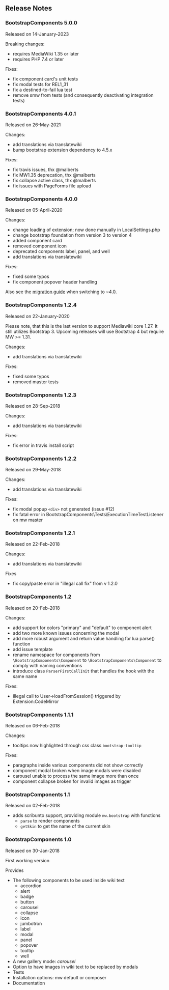 ## Release Notes

### BootstrapComponents 5.0.0

Released on 14-January-2023

Breaking changes:
* requires MediaWiki 1.35 or later
* requires PHP 7.4 or later

Fixes:
- fix component card's unit tests
- fix modal tests for REL1_31
- fix a destined-to-fail lua test
- remove smw from tests (and consequently deactivating integration tests)

### BootstrapComponents 4.0.1

Released on 26-May-2021

Changes:
* add translations via translatewiki
* bump bootstrap extension dependency to 4.5.x

Fixes:
* fix travis issues, thx @malberts
* fix MW1.35 deprecation, thx @malberts
* fix collapse active class, thx @malberts
* fix issues with PageForms file upload

### BootstrapComponents 4.0.0

Released on 05-April-2020

Changes:
* change loading of extension; now done manually in LocalSettings.php
* change bootstrap foundation from version 3 to version 4
* added component card
* removed component icon
* deprecated components label, panel, and well
* add translations via translatewiki

Fixes:
* fixed some typos
* fix component popover header handling

Also see the [migration guide](migration-guide.md) when switching to ~4.0.

### BootstrapComponents 1.2.4

Released on 22-January-2020

Please note, that this is the last version to support Mediawiki core 1.27. It still utilizes Bootstrap 3. Upcoming releases will
use Bootstrap 4 but require MW >= 1.31.

Changes:
* add translations via translatewiki

Fixes:
* fixed some typos
* removed master tests

### BootstrapComponents 1.2.3

Released on 28-Sep-2018

Changes:
* add translations via translatewiki

Fixes:
* fix error in travis install script

### BootstrapComponents 1.2.2

Released on 29-May-2018

Changes:
* add translations via translatewiki

Fixes:
* fix modal popup `<div>` not generated (issue #12)
* fix fatal error in BootstrapComponents\Tests\ExecutionTimeTestListener on mw master

### BootstrapComponents 1.2.1

Released on 22-Feb-2018

Changes:
* add translations via translatewiki

Fixes
* fix copy/paste error in "illegal call fix" from v 1.2.0

### BootstrapComponents 1.2

Released on 20-Feb-2018

Changes:
* add support for colors "primary" and "default" to component alert
* add two more known issues concerning the modal
* add more robust argument and return value handling for lua parse() function
* add issue template
* rename namespace for components from `\BootstrapComponents\Component` to
    `\BootstrapComponents\Component` to comply with naming conventions
* introduce class `ParserFirstCallInit` that handles the hook with the same name

Fixes:
* illegal call to User->loadFromSession() triggered by Extension:CodeMirror

### BootstrapComponents 1.1.1

Released on 06-Feb-2018

Changes:
* tooltips now highlighted through css class `bootstrap-tooltip`

Fixes:
* paragraphs inside various components did not show correctly
* component modal broken when image modals were disabled
* carousel unable to process the same image more than once
* component collapse broken for invalid images as trigger

### BootstrapComponents 1.1

Released on 02-Feb-2018

* adds scribunto support, providing module `mw.bootstrap` with functions
  * `parse` to render components
  * `getSkin` to get the name of the current skin

### BootstrapComponents 1.0

Released on 30-Jan-2018

First working version

Provides
* The following components to be used inside wiki text
  * accordion
  * alert
  * badge
  * button
  * carousel
  * collapse
  * icon
  * jumbotron
  * label
  * modal
  * panel
  * popover
  * tooltip
  * well
* A new gallery mode: _carousel_
* Option to have images in wiki text to be replaced by modals
* Tests
* Installation options: mw default or composer
* Documentation
